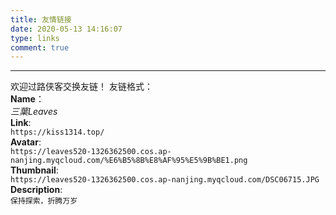 ```yaml
---
title: 友情链接
date: 2020-05-13 14:16:07
type: links
comment: true
---
```


---
欢迎过路侠客交换友链！ 友链格式：  
**Name**：  
*三葉Leaves*  
**Link**:  
`https://kiss1314.top/`  
**Avatar**:  
`https://leaves520-1326362500.cos.ap-nanjing.myqcloud.com/%E6%B5%8B%E8%AF%95%E5%9B%BE1.png`  
**Thumbnail**:   
`https://leaves520-1326362500.cos.ap-nanjing.myqcloud.com/DSC06715.JPG`  
**Description**:   
`保持探索，折腾万岁`